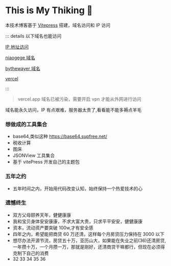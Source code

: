 # This is My Thiking :thinking:

本技术博客基于 [Vitepress](https://vitepress.vuejs.org/guide/deploying) 搭建，域名访问和 IP 访问

::: details 以下域名也能访问

[IP 地址访问](http://111.230.199.157/love/)

[niaogege 域名](http://niaogege.cn/love/)

[bythewayer 域名](https://bythewayer.com/love/)

[vercel](https://love-niaogege.vercel.app/)

:::

> vercel.app 域名已被污染，需要开启 vpn 才能从外网进行访问

域名能永久访问，IP 有点艰难，服务器太贵了,看看能不能多褥点羊毛

### 想做成的工具集合

- base64,类似这种 https://base64.supfree.net/
- 税收计算
- 图床
- JSONView 工具集合
- 基于 vitePress 开发自己的主题包

### 五年之约

- 五年时间之内，开始用代码改变认知，始终保持一个热爱技术的心

### 遗憾终生

- 双方父母颐养天年，健健康康
- 我和宝贝身体安安康康，不求大富大贵，只求平平安安，健健康康
- 资本，流动资产要突破 100w,才有安全感
- 四年之内，希望能把商贷 60 万还清，这样每个月房贷压力保持在 3000 以下
- 想尽办法开源节流，房贷五十万，亚历山大，如果能在失业之前(36)还清房贷,一年攒十万，一个月攒一万，那就是刚好，还清商贷干嘛都行，但现在必须得克制下自己的消费
- 32 33 34 35 36
